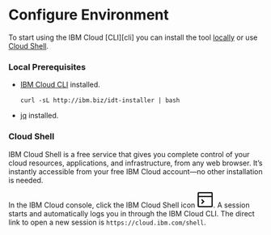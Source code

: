 # Configure Environment

To start using the IBM Cloud [CLI][cli] you can install the tool [locally](#local-prerequisites) or use [Cloud Shell](#cloud-shell).

### Local Prerequisites

- [IBM Cloud CLI](https://cloud.ibm.com/docs/cli?topic=cli-install-ibmcloud-cli) installed.

    ```shell
    curl -sL http://ibm.biz/idt-installer | bash
    ```

- [jq](https://stedolan.github.io/jq/) installed.

### Cloud Shell

IBM Cloud Shell is a free service that gives you complete control of your cloud resources, applications, and infrastructure, from any web browser. It’s instantly accessible from your free IBM Cloud account—no other installation is needed.

In the IBM Cloud console, click the IBM Cloud Shell icon ![IBM Cloud Shell icon](terminal-cloud-shell.svg). A session starts and automatically logs you in through the IBM Cloud CLI. The direct link to open a new session is 
`https://cloud.ibm.com/shell`.
